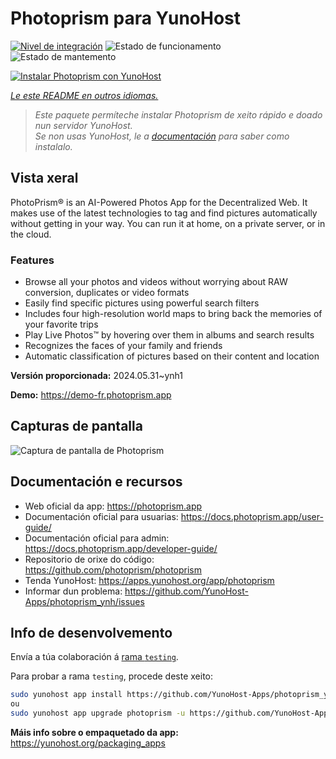 <!--
NOTA: Este README foi creado automáticamente por <https://github.com/YunoHost/apps/tree/master/tools/readme_generator>
NON debe editarse manualmente.
-->

# Photoprism para YunoHost

[![Nivel de integración](https://apps.yunohost.org/badge/integration/photoprism)](https://ci-apps.yunohost.org/ci/apps/photoprism/)
![Estado de funcionamento](https://apps.yunohost.org/badge/state/photoprism)
![Estado de mantemento](https://apps.yunohost.org/badge/maintained/photoprism)

[![Instalar Photoprism con YunoHost](https://install-app.yunohost.org/install-with-yunohost.svg)](https://install-app.yunohost.org/?app=photoprism)

*[Le este README en outros idiomas.](./ALL_README.md)*

> *Este paquete permíteche instalar Photoprism de xeito rápido e doado nun servidor YunoHost.*  
> *Se non usas YunoHost, le a [documentación](https://yunohost.org/install) para saber como instalalo.*

## Vista xeral

PhotoPrism® is an AI-Powered Photos App for the Decentralized Web. It makes use of the latest technologies to tag and find pictures automatically without getting in your way. You can run it at home, on a private server, or in the cloud.

### Features

- Browse all your photos and videos without worrying about RAW conversion, duplicates or video formats
- Easily find specific pictures using powerful search filters
- Includes four high-resolution world maps to bring back the memories of your favorite trips
- Play Live Photos™ by hovering over them in albums and search results
- Recognizes the faces of your family and friends
- Automatic classification of pictures based on their content and location


**Versión proporcionada:** 2024.05.31~ynh1

**Demo:** <https://demo-fr.photoprism.app>

## Capturas de pantalla

![Captura de pantalla de Photoprism](./doc/screenshots/photoprism.jpg)

## Documentación e recursos

- Web oficial da app: <https://photoprism.app>
- Documentación oficial para usuarias: <https://docs.photoprism.app/user-guide/>
- Documentación oficial para admin: <https://docs.photoprism.app/developer-guide/>
- Repositorio de orixe do código: <https://github.com/photoprism/photoprism>
- Tenda YunoHost: <https://apps.yunohost.org/app/photoprism>
- Informar dun problema: <https://github.com/YunoHost-Apps/photoprism_ynh/issues>

## Info de desenvolvemento

Envía a túa colaboración á [rama `testing`](https://github.com/YunoHost-Apps/photoprism_ynh/tree/testing).

Para probar a rama `testing`, procede deste xeito:

```bash
sudo yunohost app install https://github.com/YunoHost-Apps/photoprism_ynh/tree/testing --debug
ou
sudo yunohost app upgrade photoprism -u https://github.com/YunoHost-Apps/photoprism_ynh/tree/testing --debug
```

**Máis info sobre o empaquetado da app:** <https://yunohost.org/packaging_apps>
